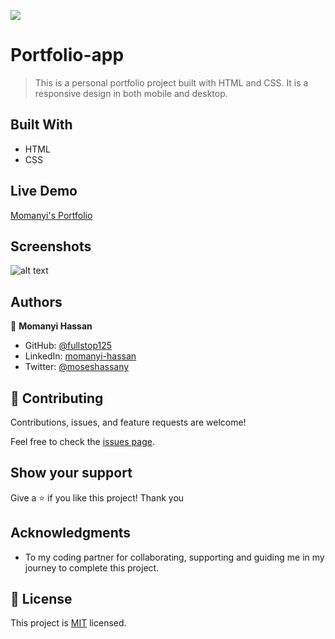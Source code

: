 ![](https://img.shields.io/badge/Microverse-blueviolet)

# Portfolio-app

> This is a personal portfolio project built with HTML and CSS. It is a responsive design in both mobile and desktop.


## Built With

- HTML
- CSS

## Live Demo

[Momanyi's Portfolio](https://fullstop125.github.io/My-Portfolio/)

## Screenshots
![alt text](http://url/to/img.png)

## Authors

👤 **Momanyi Hassan**

- GitHub: [@fullstop125](https://github.com/fullstop125)
- LinkedIn: [momanyi-hassan](https://linkedin.com/in/momanyi-hassan-32a489180)
- Twitter: [@moseshassany](https://twitter.com/moseshassany)


## 🤝 Contributing

Contributions, issues, and feature requests are welcome!

Feel free to check the [issues page](https://github.com/fullstop125/my-portfolio/issues).

## Show your support

Give a ⭐️ if you like this project! Thank you

## Acknowledgments

- To my coding partner for collaborating, supporting and guiding me in my journey to complete this project.

## 📝 License

This project is [MIT](./MIT.md) licensed.
